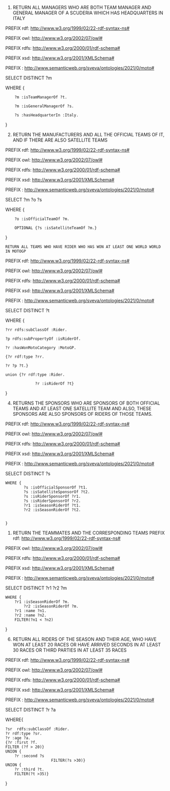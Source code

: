 1. RETURN ALL MANAGERS WHO ARE BOTH TEAM MANAGER AND GENERAL MANAGER OF A SCUDERIA WHICH HAS HEADQUARTERS IN ITALY

PREFIX rdf: <http://www.w3.org/1999/02/22-rdf-syntax-ns#>

PREFIX owl: <http://www.w3.org/2002/07/owl#>

PREFIX rdfs: <http://www.w3.org/2000/01/rdf-schema#>

PREFIX xsd: <http://www.w3.org/2001/XMLSchema#>

PREFIX : <http://www.semanticweb.org/sveva/ontologies/2021/0/moto#>

SELECT DISTINCT ?m

WHERE { 	

		?m :isTeamManagerOf ?t.

		?m :isGeneralManagerOf ?s.

		?s :hasHeadquarterIn :Italy.
}

2. RETURN THE MANUFACTURERS AND ALL THE OFFICIAL TEAMS OF IT, AND IF THERE ARE ALSO SATELLITE TEAMS
	
PREFIX rdf: <http://www.w3.org/1999/02/22-rdf-syntax-ns#>

PREFIX owl: <http://www.w3.org/2002/07/owl#>

PREFIX rdfs: <http://www.w3.org/2000/01/rdf-schema#>

PREFIX xsd: <http://www.w3.org/2001/XMLSchema#>

PREFIX : <http://www.semanticweb.org/sveva/ontologies/2021/0/moto#>

SELECT ?m ?o ?s

WHERE { 		

		?o :isOfficialTeamOf ?m.

		OPTIONAL {?s :isSatelliteTeamOf ?m.}

}

    RETURN ALL TEAMS WHO HAVE RIDER WHO HAS WON AT LEAST ONE WORLD WORLD IN MOTOGP

PREFIX rdf: <http://www.w3.org/1999/02/22-rdf-syntax-ns#>

PREFIX owl: <http://www.w3.org/2002/07/owl#>

PREFIX rdfs: <http://www.w3.org/2000/01/rdf-schema#>

PREFIX xsd: <http://www.w3.org/2001/XMLSchema#>

PREFIX : <http://www.semanticweb.org/sveva/ontologies/2021/0/moto#>

SELECT DISTINCT ?t

WHERE { 	

	?rr rdfs:subClassOf :Rider.

	?p rdfs:subPropertyOf :isRiderOf.

	?r :hasWonMotoCategory :MotoGP.

	{?r rdf:type ?rr.

	?r ?p ?t.}

	union {?r rdf:type :Rider.

	             ?r :isRiderOf ?t}
}

4. RETURNS THE SPONSORS WHO ARE SPONSORS OF BOTH OFFICIAL TEAMS AND AT LEAST ONE SATELLITE TEAM AND ALSO,
THESE SPONSORS ARE ALSO SPONSORS OF RIDERS OF THOSE TEAMS.

PREFIX rdf: <http://www.w3.org/1999/02/22-rdf-syntax-ns#>

PREFIX owl: <http://www.w3.org/2002/07/owl#>

PREFIX rdfs: <http://www.w3.org/2000/01/rdf-schema#>

PREFIX xsd: <http://www.w3.org/2001/XMLSchema#>

PREFIX : <http://www.semanticweb.org/sveva/ontologies/2021/0/moto#>

SELECT DISTINCT ?s

	WHERE { 	
			?s :isOfficialSponsorOf ?t1.
			?s :isSatelliteSponsorOf ?t2.
			?s :isRiderSponsorOf ?r1.
			?s :isRiderSponsorOf ?r2.
			?r1 :isSeasonRiderOf ?t1.
			?r2 :isSeasonRiderOf ?t2.

		
	}

1. RETURN THE TEAMMATES AND THE CORRESPONDING TEAMS
PREFIX rdf: <http://www.w3.org/1999/02/22-rdf-syntax-ns#>

PREFIX owl: <http://www.w3.org/2002/07/owl#>

PREFIX rdfs: <http://www.w3.org/2000/01/rdf-schema#>

PREFIX xsd: <http://www.w3.org/2001/XMLSchema#>

PREFIX : <http://www.semanticweb.org/sveva/ontologies/2021/0/moto#>

SELECT DISTINCT ?r1 ?r2 ?m

	WHERE { 		
		?r1 :isSeasonRiderOf ?m.
	        ?r2 :isSeasonRiderOf ?m.
		?r1 :name ?n1.
		?r2 :name ?n2.
		FILTER(?n1 < ?n2)	
}

6. RETURN ALL RIDERS OF THE SEASON AND THEIR AGE, WHO HAVE WON AT LEAST 20 RACES OR HAVE ARRIVED
SECONDS IN AT LEAST 30 RACES OR THIRD PARTIES IN AT LEAST 35 RACES


PREFIX rdf: <http://www.w3.org/1999/02/22-rdf-syntax-ns#>

PREFIX owl: <http://www.w3.org/2002/07/owl#>

PREFIX rdfs: <http://www.w3.org/2000/01/rdf-schema#>

PREFIX xsd: <http://www.w3.org/2001/XMLSchema#>

PREFIX : <http://www.semanticweb.org/sveva/ontologies/2021/0/moto#>


SELECT DISTINCT ?r ?a

WHERE{
    
	?sr  rdfs:subClassOf :Rider.
	?r rdf:type ?sr.
	?r :age ?a.
	{?r :first ?f.
	FILTER (?f > 20)}
	UNION {
		?r :second ?s
	                	FILTER(?s >30)}
	UNION {
		?r :third ?t.
		FILTER(?t >35)}			
}